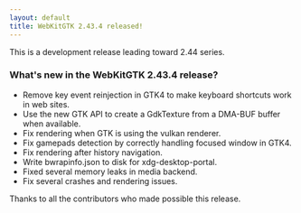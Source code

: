 ```yaml
---
layout: default
title: WebKitGTK 2.43.4 released!
---
```


This is a development release leading toward 2.44 series.

### What's new in the WebKitGTK 2.43.4 release?

 - Remove key event reinjection in GTK4 to make keyboard shortcuts work in web sites.
 - Use the new GTK API to create a GdkTexture from a DMA-BUF buffer when available.
 - Fix rendering when GTK is using the vulkan renderer.
 - Fix gamepads detection by correctly handling focused window in GTK4.
 - Fix rendering after history navigation.
 - Write bwrapinfo.json to disk for xdg-desktop-portal.
 - Fixed several memory leaks in media backend.
 - Fix several crashes and rendering issues.

Thanks to all the contributors who made possible this release.

